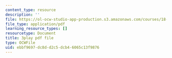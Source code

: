 ```yaml
---
content_type: resource
description: ''
file: https://ol-ocw-studio-app-production.s3.amazonaws.com/courses/18-06sc-linear-algebra-fall-2011/ebbf9697dc8dd2c5dcb46065c13f9876_qEBi0K5wfOs.pdf
file_type: application/pdf
learning_resource_types: []
resourcetype: Document
title: 3play pdf file
type: OCWFile
uid: ebbf9697-dc8d-d2c5-dcb4-6065c13f9876
---
```

